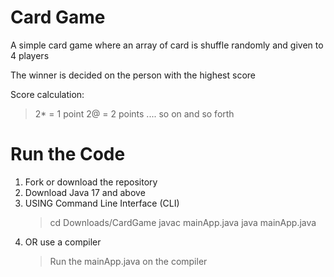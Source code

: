 # Card Game
A simple card game where an array of card is shuffle randomly and given to 4 players

The winner is decided on the person with the highest score

Score calculation:
> 2* = 1 point
> 2@ = 2 points
> .... so on and so forth

# Run the Code
1. Fork or download the repository
2. Download Java 17 and above
3. USING Command Line Interface (CLI)
   > cd Downloads/CardGame
   > javac mainApp.java
   > java mainApp.java
4. OR use a compiler
   > Run the mainApp.java on the compiler
